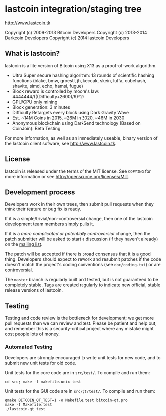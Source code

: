 lastcoin integration/staging tree
================================

http://www.lastcoin.tk

Copyright (c) 2009-2013 Bitcoin Developers
Copyright (c) 2013-2014 Darkcoin Developers
Copyright (c) 2014 lastcoin Developers

What is lastcoin?
----------------

lastcoin is a lite version of Bitcoin using X13 as a proof-of-work algorithm.
 - Ultra Super secure hashing algorithm: 13 rounds of scientific hashing functions (blake, bmw, groestl, jh, keccak, skein, luffa, cubehash, shavite, simd, echo, hamsi, fugue)
 - Block reward is controlled by moore's law: 4444444/(((Difficulty+2600)/9)^2)
 - GPU/CPU only mining
 - Block generation: 3 minutes
 - Difficulty Retargets every block using Dark Gravity Wave
 - Est. ~14M Coins in 2015, ~26M in 2020, ~46M in 2030
 - Anonymous blockchain using DarkSend technology (Based on CoinJoin): Beta Testing

For more information, as well as an immediately useable, binary version of
the lastcoin client sofware, see http://www.lastcoin.tk.

License
-------

lastcoin is released under the terms of the MIT license. See `COPYING` for more
information or see http://opensource.org/licenses/MIT.

Development process
-------------------

Developers work in their own trees, then submit pull requests when they think
their feature or bug fix is ready.

If it is a simple/trivial/non-controversial change, then one of the lastcoin
development team members simply pulls it.

If it is a *more complicated or potentially controversial* change, then the patch
submitter will be asked to start a discussion (if they haven't already) on the
[mailing list](http://sourceforge.net/mailarchive/forum.php?forum_name=bitcoin-development).

The patch will be accepted if there is broad consensus that it is a good thing.
Developers should expect to rework and resubmit patches if the code doesn't
match the project's coding conventions (see `doc/coding.txt`) or are
controversial.

The `master` branch is regularly built and tested, but is not guaranteed to be
completely stable. [Tags](https://github.com/bitcoin/bitcoin/tags) are created
regularly to indicate new official, stable release versions of lastcoin.

Testing
-------

Testing and code review is the bottleneck for development; we get more pull
requests than we can review and test. Please be patient and help out, and
remember this is a security-critical project where any mistake might cost people
lots of money.

### Automated Testing

Developers are strongly encouraged to write unit tests for new code, and to
submit new unit tests for old code.

Unit tests for the core code are in `src/test/`. To compile and run them:

    cd src; make -f makefile.unix test

Unit tests for the GUI code are in `src/qt/test/`. To compile and run them:

    qmake BITCOIN_QT_TEST=1 -o Makefile.test bitcoin-qt.pro
    make -f Makefile.test
    ./lastcoin-qt_test

